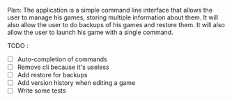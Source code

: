 Plan:
The application is a simple command line interface that allows the user to manage his games,
storing multiple information about them.
It will also allow the user to do backups of his games and restore them.
It will also allow the user to launch his game with a single command.

TODO :
- [ ] Auto-completion of commands
- [ ] Remove cli because it's useless
- [ ] Add restore for backups
- [ ] Add version history when editing a game
- [ ] Write some tests
